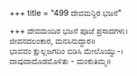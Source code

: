 +++
title = "499 ದೇವಮನ್ದಿರ ಭಜನೆ"

+++
ದೇವಮಂದಿರ ಭಜನೆ ಪೂಜೆ ಪ್ರಸಾದಗಳು।  
ಜೀವನದಲಂಕಾರ, ಮನಸಿನುದ್ಧಾರ॥  
ಭಾವವಂ ಕ್ಷುಲ್ಲಜಗದಿಂ ಬಿಡಿಸಿ ಮೇಲೊಯ್ವು-।  
ದಾವುದಾದೊಡಮೊಳಿತು - ಮಂಕುತಿಮ್ಮ॥  
